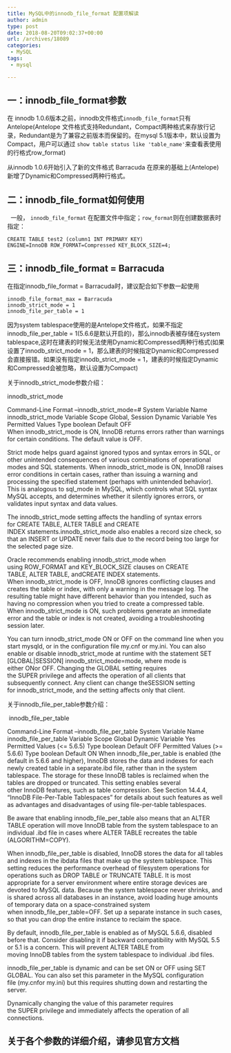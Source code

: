 ```yaml
---
title: MySQL中的innodb_file_format 配置项解读
author: admin
type: post
date: 2018-08-20T09:02:37+00:00
url: /archives/18089
categories:
 - MySQL
tags:
 - mysql

---
```

## 一：innodb_file_format参数 

在 innodb 1.0.6版本之前，innodb文件格式`innodb_file_format`只有 Antelope(Antelope 文件格式支持Redundant，Compact两种格式来存放行记录，Redundant是为了兼容之前版本而保留的。在mysql 5.1版本中，默认设置为Compact，用户可以通过 `show table status like 'table_name'`来查看表使用的行格式row_format)

从innodb 1.0.6开始引入了新的文件格式 Barracuda 在原来的基础上(Antelope)新增了Dynamic和Compressed两种行格式。

## 二：innodb_file_format如何使用 

  一般， `innodb_file_format` 在配置文件中指定；`row_format`则在创建数据表时指定：

```
CREATE TABLE test2 (column1 INT PRIMARY KEY)
ENGINE=InnoDB ROW_FORMAT=Compressed KEY_BLOCK_SIZE=4;
```

## 三：innodb_file_format = Barracuda 

在指定innodb_file_format = Barracuda时，建议配合如下参数一起使用

```
innodb_file_format_max = Barracuda
innodb_strict_mode = 1
innodb_file_per_table = 1
```

因为system tablespace使用的是Antelope文件格式，如果不指定innodb_file_per_table = 1(5.6.6是默认开启的)，那么innodb表被存储在system tablespace,这时在建表的时候无法使用Dynamic和Compressed两种行格式(如果设置了innodb_strict_mode = 1，那么建表的时候指定Dynamic和Compressed会直接报错。如果没有指定innodb_strict_mode = 1，建表的时候指定Dynamic和Compressed会被忽略，默认设置为Compact)

关于innodb_strict_mode参数介绍：

innodb_strict_mode

Command-Line Format –innodb_strict_mode=#
System Variable Name innodb_strict_mode
Variable Scope Global, Session
Dynamic Variable Yes
Permitted Values Type boolean
Default OFF
When innodb_strict_mode is ON, InnoDB returns errors rather than warnings for certain conditions. The default value is OFF.

Strict mode helps guard against ignored typos and syntax errors in SQL, or other unintended consequences of various combinations of operational modes and SQL statements. When innodb_strict_mode is ON, InnoDB raises error conditions in certain cases, rather than issuing a warning and processing the specified statement (perhaps with unintended behavior). This is analogous to sql_mode in MySQL, which controls what SQL syntax MySQL accepts, and determines whether it silently ignores errors, or validates input syntax and data values.

The innodb_strict_mode setting affects the handling of syntax errors for CREATE TABLE, ALTER TABLE and CREATE INDEX statements.innodb_strict_mode also enables a record size check, so that an INSERT or UPDATE never fails due to the record being too large for the selected page size.

Oracle recommends enabling innodb_strict_mode when using ROW_FORMAT and KEY_BLOCK_SIZE clauses on CREATE TABLE, ALTER TABLE, andCREATE INDEX statements. When innodb_strict_mode is OFF, InnoDB ignores conflicting clauses and creates the table or index, with only a warning in the message log. The resulting table might have different behavior than you intended, such as having no compression when you tried to create a compressed table. When innodb_strict_mode is ON, such problems generate an immediate error and the table or index is not created, avoiding a troubleshooting session later.

You can turn innodb_strict_mode ON or OFF on the command line when you start mysqld, or in the configuration file my.cnf or my.ini. You can also enable or disable innodb_strict_mode at runtime with the statement SET [GLOBAL|SESSION] innodb_strict_mode=mode, where mode is either ONor OFF. Changing the GLOBAL setting requires the SUPER privilege and affects the operation of all clients that subsequently connect. Any client can change theSESSION setting for innodb_strict_mode, and the setting affects only that client.

关于innodb_file_per_table参数介绍：

 innodb_file_per_table

Command-Line Format –innodb_file_per_table
System Variable Name innodb_file_per_table
Variable Scope Global
Dynamic Variable Yes
Permitted Values (<= 5.6.5) Type boolean Default OFF Permitted Values (>= 5.6.6) Type boolean
Default ON
When innodb_file_per_table is enabled (the default in 5.6.6 and higher), InnoDB stores the data and indexes for each newly created table in a separate.ibd file, rather than in the system tablespace. The storage for these InnoDB tables is reclaimed when the tables are dropped or truncated. This setting enables several other InnoDB features, such as table compression. See Section 14.4.4, “InnoDB File-Per-Table Tablespaces” for details about such features as well as advantages and disadvantages of using file-per-table tablespaces.

Be aware that enabling innodb_file_per_table also means that an ALTER TABLE operation will move InnoDB table from the system tablespace to an individual .ibd file in cases where ALTER TABLE recreates the table (ALGORITHM=COPY).

When innodb_file_per_table is disabled, InnoDB stores the data for all tables and indexes in the ibdata files that make up the system tablespace. This setting reduces the performance overhead of filesystem operations for operations such as DROP TABLE or TRUNCATE TABLE. It is most appropriate for a server environment where entire storage devices are devoted to MySQL data. Because the system tablespace never shrinks, and is shared across all databases in an instance, avoid loading huge amounts of temporary data on a space-constrained system when innodb_file_per_table=OFF. Set up a separate instance in such cases, so that you can drop the entire instance to reclaim the space.

By default, innodb_file_per_table is enabled as of MySQL 5.6.6, disabled before that. Consider disabling it if backward compatibility with MySQL 5.5 or 5.1 is a concern. This will prevent ALTER TABLE from moving InnoDB tables from the system tablespace to individual .ibd files.

innodb_file_per_table is dynamic and can be set ON or OFF using SET GLOBAL. You can also set this parameter in the MySQL configuration file (my.cnfor my.ini) but this requires shutting down and restarting the server.

Dynamically changing the value of this parameter requires the SUPER privilege and immediately affects the operation of all connections.

## 关于各个参数的详细介绍，请参见官方文档 